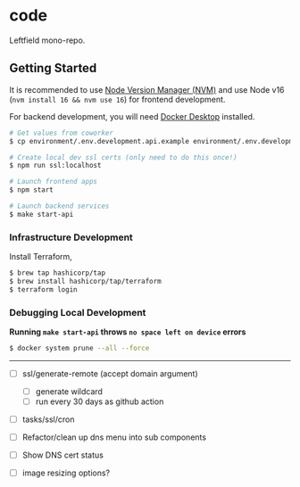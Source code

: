 # code

Leftfield mono-repo.

## Getting Started

It is recommended to use [Node Version Manager (NVM)](https://github.com/nvm-sh/nvm) and use Node v16 (`nvm install 16 && nvm use 16`) for frontend development.

For backend development, you will need [Docker Desktop](https://www.docker.com/products/docker-desktop) installed.

```sh
# Get values from coworker
$ cp environment/.env.development.api.example environment/.env.development.api

# Create local dev ssl certs (only need to do this once!)
$ npm run ssl:localhost

# Launch frontend apps
$ npm start

# Launch backend services
$ make start-api
```

### Infrastructure Development

Install Terraform,

```sh
$ brew tap hashicorp/tap
$ brew install hashicorp/tap/terraform
$ terraform login
```

### Debugging Local Development

**Running `make start-api` throws `no space left on device` errors**

```sh
$ docker system prune --all --force
```

---

- [ ] ssl/generate-remote (accept domain argument)
  - [ ] generate wildcard
  - [ ] run every 30 days as github action
- [ ] tasks/ssl/cron


- [ ] Refactor/clean up dns menu into sub components
 - [ ] Show DNS cert status

- [ ] image resizing options?
